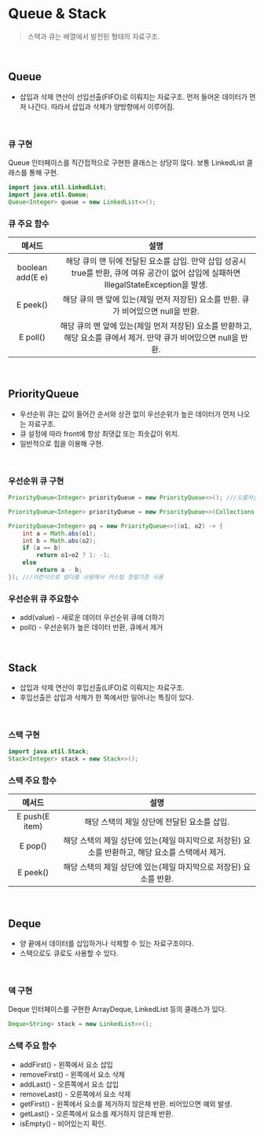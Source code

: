 # Queue & Stack
> 스택과 큐는 배열에서 발전된 형태의 자료구조.

</br>

## Queue
* 삽입과 삭제 연산이 선입선출(FIFO)로 이뤄지는 자료구조. 먼저 들어온 데이터가 먼저 나간다. 따라서 삽입과 삭제가 양방향에서 이루어짐.

</br>

### 큐 구현
Queue 인터페이스를 직간접적으로 구현한 클래스는 상당히 많다. 보통 LinkedList 클래스를 통해 구현.
```java
import java.util.LinkedList; 
import java.util.Queue; 
Queue<Integer> queue = new LinkedList<>();
```
### 큐 주요 함수
|메서드|설명
|:---:|:---:|
|boolean add(E e)|해당 큐의 맨 뒤에 전달된 요소를 삽입. 만약 삽입 성공시 true를 반환, 큐에 여유 공간이 없어 삽입에 실패하면 IllegalStateException을 발생.
|E peek()|해당 큐의 맨 앞에 있는(제일 먼저 저장된) 요소를 반환. 큐가 비어있으면 null을 반환.
|E poll()|해당 큐의 맨 앞에 있는(제일 먼저 저장된) 요소를 반환하고, 해당 요소를 큐에서 제거. 만약 큐가 비어있으면 null을 반환.

</br>

## PriorityQueue
 * 우선순위 큐는 값이 들어간 순서와 상관 없이 우선순위가 높은 데이터가 먼저 나오는 자료구조. 
 * 큐 설정에 따라 front에 항상 최댓값 또는 최솟값이 위치. 
 * 일반적으로 힙을 이용해 구현.

</br>

### 우선순위 큐 구현
```java
PriorityQueue<Integer> priorityQueue = new PriorityQueue<>(); ///오름차순 우선순위

PriorityQueue<Integer> priorityQueue = new PriorityQueue<>(Collections.reverseOrder());	///매개변수에 Comprator를 넣으면 해당 정렬기준으로 우선순위가 결정된다. (현재 내림차순 우선순위)

PriorityQueue<Integer> pq = new PriorityQueue<>((o1, o2) -> {
    int a = Math.abs(o1);
    int b = Math.abs(o2);
    if (a == b)
        return o1>o2 ? 1: -1;
    else
        return a - b;
}); ///이런식으로 람다를 사용해서 커스텀 정렬기준 사용

```

### 우선순위 큐 주요함수
 * add(value) - 새로운 데이터 우선순위 큐에 더하기
 * poll() - 우선순위가 높은 데이터 반환, 큐에서 제거

</br>

## Stack
* 삽입과 삭제 연산이 후입선출(LIFO)로 이뤄지는 자료구조.
* 후입선출은 삽입과 삭제가 한 쪽에서만 일어나는 특징이 있다.

</br>

### 스택 구현
```java
import java.util.Stack;
Stack<Integer> stack = new Stack<>();
```
### 스택 주요 함수
|메서드|설명
|:---:|:---:|
|E push(E item)|해당 스택의 제일 상단에 전달된 요소를 삽입.
|E pop()|해당 스택의 제일 상단에 있는(제일 마지막으로 저장된) 요소를 반환하고, 해당 요소를 스택에서 제거.
|E peek()|해당 스택의 제일 상단에 있는(제일 마지막으로 저장된) 요소를 반환.

</br>

## Deque
* 양 끝에서 데이터를 삽입하거나 삭제할 수 있는 자료구조이다.
* 스택으로도 큐로도 사용할 수 있다.

</br>

### 덱 구현
Deque 인터페이스를 구현한 ArrayDeque, LinkedList 등의 클래스가 있다. 
```java
Deque<String> stack = new LinkedList<>();
```
### 스택 주요 함수
 * addFirst() - 왼쪽에서 요소 삽입
 * removeFirst() - 왼쪽에서 요소 삭제
 * addLast() - 오른쪽에서 요소 삽입
 * removeLast() - 오른쪽에서 요소 삭제
 * getFirst() - 왼쪽에서 요소를 제거하지 않은채 반환. 비어있으면 예외 발생.
 * getLast() - 오른쪽에서 요소를 제거하지 않은채 반환.
 * isEmpty() - 비어있는지 확인.
